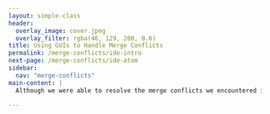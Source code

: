 ```yaml
---
layout: simple-class
header:
  overlay_image: cover.jpeg
  overlay_filter: rgba(46, 129, 200, 0.6)
title: Using GUIs to Handle Merge Conflicts
permalink: /merge-conflicts/ide-intro
next-page: /merge-conflicts/ide-atom
sidebar:
  nav: "merge-conflicts"
main-content: |
  Although we were able to resolve the merge conflicts we encountered in this course within the GitHub user interface, sometimes we need to resolve merge conflicts locally. This section is going to outline how merge conflicts can be resolved in text editors like Atom or VS Code and IDEs like Visual Studio and Eclipse.

---
```

